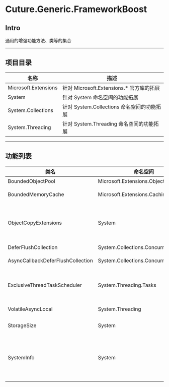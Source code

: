 # Cuture.Generic.FrameworkBoost

## Intro
通用的增强功能方法、类等的集合

-------

## 项目目录

| 名称 | 描述 |
| ---- | ---- |
|Microsoft.Extensions|针对 Microsoft.Extensions.* 官方库的拓展|
|System|针对 System 命名空间的功能拓展|
|System.Collections|针对 System.Collections 命名空间的功能拓展|
|System.Threading|针对 System.Threading 命名空间的功能拓展|

-------

## 功能列表

| 类名 | 命名空间 | 描述 |
| ---- | ---- | ---- |
| BoundedObjectPool | Microsoft.Extensions.ObjectPool | 有限大小的对象池 |
| BoundedMemoryCache | Microsoft.Extensions.Caching.Memory | 有限大小的内存缓存 |
| ObjectCopyExtensions | System | 快速将源对象的字段、属性赋值到目标对象的同名、同类型的字段、属性的拓展方法 |
| DeferFlushCollection | System.Collections.Concurrent | 延时冲洗集合 |
| AsyncCallbackDeferFlushCollection | System.Collections.Concurrent | 异步回调的延时冲洗集合 |
| ExclusiveThreadTaskScheduler | System.Threading.Tasks | 独占一个线程的TaskScheduler，所有调用都在同一线程上执行 |
| VolatileAsyncLocal | System.Threading | 可变的AsyncLocal |
| StorageSize | System | 用于存储空间大小换算的结构体 |
| SystemInfo | System | 用于获取系统信息的静态类，当前包含系统类型、是否容器、内存信息等（在有限的目标系统上进行过测试） |
